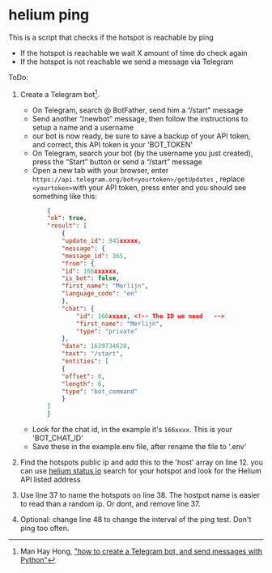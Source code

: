 # helium ping

This is a script that checks if the hotspot is reachable by ping
- If the hotspot is reachable we wait X amount of time do check again
- If the hotspot is not reachable we send a message via Telegram

ToDo:
1. Create a Telegram bot[^1].
	- On Telegram, search @ BotFather, send him a “/start” message
	- Send another “/newbot” message, then follow the instructions to setup a name and a username
	- our bot is now ready, be sure to save a backup of your API token, and correct, this API token is your 'BOT_TOKEN'
	- On Telegram, search your bot (by the username you just created), press the “Start” button or send a “/start” message
	- Open a new tab with your browser, enter ```https://api.telegram.org/bot<yourtoken>/getUpdates``` , replace ```<yourtoken>```with your API token, press enter and you should see something like this:
		```json
			{
			"ok": true,
			"result": [
				{
				"update_id": 945xxxxx,
				"message": {
				"message_id": 365,
				"from": {
				"id": 166xxxxxx,
				"is_bot": false,
				"first_name": "Merlijn",
				"language_code": "en"
				},
				"chat": {
					"id": 166xxxxx, <!-- The ID we need   -->
					"first_name": "Merlijn",
					"type": "private"
				},
				"date": 1639734628,
				"text": "/start",
				"entities": [
				{
				"offset": 0,
				"length": 6,
				"type": "bot_command"
				}
			]
			}
		```
	- Look for the chat id, in the example it's ```166xxxx```. This is your 'BOT_CHAT_ID'
	- Save these in the example.env file, after rename the file to '.env'

2. Find the hotspots public ip and add this to the 'host' array on line 12. you can use [helium status io](https://app.heliumstatus.io/) search for your hotspot and look for the Helium API listed address

3. Use line 37 to name the hotspots on line 38. The hostpot name is easier to read than a random ip. Or dont, and remove line 37.

4. Optional: change line 48 to change the interval of the ping test. Don't ping too often.



[^1]: Man Hay Hong, ["how to create a Telegram bot, and send messages with Python"](https://medium.com/@ManHay_Hong/how-to-create-a-telegram-bot-and-send-messages-with-python-4cf314d9fa3e)
